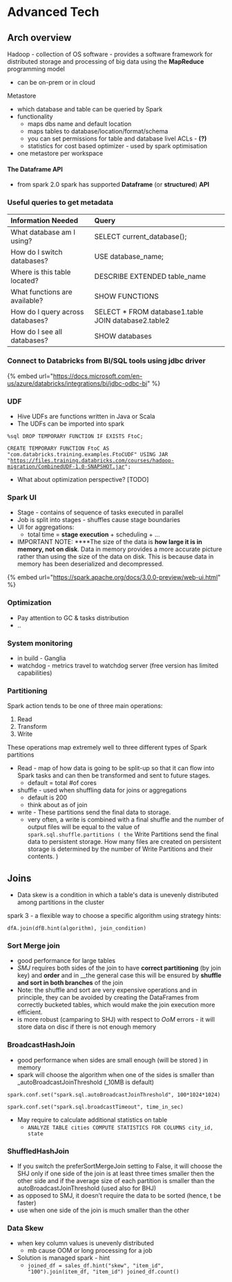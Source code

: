 # Advanced Tech

## Arch overview 

  
Hadoop - collection of OS software - provides a software framework for distributed storage and processing of big data using the **MapReduce** programming model

* can be on-prem or in cloud 

Metastore

* which database and table can be queried by Spark 
* functionality 
  * maps dbs name and default location 
  * maps tables to database/location/format/schema 
  * you can set permissions for table and database livel ACLs - **\(?\)**
  * statistics for cost based optimizer - used by spark optimisation
* one metastore per workspace 

#### The Dataframe API

* from spark 2.0 spark has supported **Dataframe** \(or **structured**\) **API**

### Useful queries to get metadata

| Information Needed | Query |
| :--- | :--- |
| What database am I using? | SELECT current\_database\(\); |
| How do I switch databases? | USE database\_name; |
| Where is this table located? | DESCRIBE EXTENDED table\_name |
| What functions are available? | SHOW FUNCTIONS |
| How do I query across databases? | SELECT \* FROM database1.table JOIN database2.table2 |
| How do I see all databases? | SHOW databases |

###  **Connect to Databricks from BI/SQL tools using jdbc driver**

{% embed url="https://docs.microsoft.com/en-us/azure/databricks/integrations/bi/jdbc-odbc-bi" %}

### **UDF**

* Hive UDFs are functions written in Java or Scala
* The UDFs can be imported into spark

`%sql DROP TEMPORARY FUNCTION IF EXISTS FtoC;`

`CREATE TEMPORARY FUNCTION FtoC AS "com.databricks.training.examples.FtoCUDF" USING JAR "`[`https://files.training.databricks.com/courses/hadoop-migration/CombinedUDF-1.0-SNAPSHOT.jar`](https://files.training.databricks.com/courses/hadoop-migration/CombinedUDF-1.0-SNAPSHOT.jar)`";`

* What about optimization perspective? \[TODO\]

### Spark UI

* Stage - contains of sequence of tasks executed in parallel
* Job is split into stages - shuffles cause stage boundaries
* UI for aggregations: 
  * total time = **stage execution** + scheduling + ... 
* IMPORTANT NOTE: ****The size of the data is **how large it is in memory, not on disk**. Data in memory provides a more accurate picture rather than using the size of the data on disk. This is because data in memory has been deserialized and decompressed.

{% embed url="https://spark.apache.org/docs/3.0.0-preview/web-ui.html" %}



### Optimization

* Pay attention to GC & tasks distribution 
* ..

### System monitoring 

* in build - Ganglia 
* watchdog - metrics travel to watchdog server \(free version has limited capabilities\) 

### Partitioning

Spark action tends to be one of three main operations:

1. Read
2. Transform
3. Write

These operations map extremely well to three different types of Spark partitions

* Read - map of how data is going to be split-up so that it can flow into Spark tasks and can then be transformed and sent to future stages.
  * default = total \#of cores
* shuffle - used when shuffling data for joins or aggregations
  * default is 200
  * think about as of join
* write - These partitions send the final data to storage.
  * very often, a write is combined with a final shuffle and the number of output files will be equal to the value of `spark.sql.shuffle.partitions ( the` Write Partitions send the final data to persistent storage. How many files are created on persistent storage is determined by the number of Write Partitions and their contents. \)

## Joins

* Data skew is a condition in which a table's data is unevenly distributed among partitions in the cluster 

spark 3 - a flexible way to choose a specific algorithm using strategy hints:

```text
dfA.join(dfB.hint(algorithm), join_condition)
```

### Sort Merge join

* good performance for large tables
* _SMJ_ requires both sides of the join to have **correct partitioning** \(by join key\) and **order** and in __the general case this will be ensured by **shuffle and sort in both branches** of the join
* Note: the shuffle and sort are very expensive operations and in principle, they can be avoided by creating the DataFrames from correctly bucketed tables, which would make the join execution more efficient. 
* is more robust \(camparing to SHJ\) with respect to _OoM_ errors - it will store data on disc if there is not enough memory 

### **BroadcastHashJoin**

* good performance when sides are small enough \(will be stored \) in memory
* spark will choose the algorithm when one of the sides is smaller than _autoBroadcastJoinThreshold \(_10MB is default\)

```text
spark.conf.set("spark.sql.autoBroadcastJoinThreshold", 100*1024*1024)
```

```text
spark.conf.set("spark.sql.broadcastTimeout", time_in_sec)
```

* May require to calculate additional statistics on table 
  * `ANALYZE TABLE cities COMPUTE STATISTICS FOR COLUMNS city_id, state`

### ShuffledHashJoin <a id="7f1e"></a>

* If you switch the preferSortMergeJoin setting to False, it will choose the SHJ only if one side of the join is at least three times smaller then the other side and if the average size of each partition is smaller than the autoBroadcastJoinThreshold \(used also for BHJ\)
* as opposed to SMJ, it doesn’t require the data to be sorted \(hence, t be faster\)  
* use when one side of the join is much smaller than the other

### Data Skew

* when key column values is unevenly distributed 
  * mb cause OOM or long processing for a job 
* Solution is managed spark - hint 
  * `joined_df = sales_df.hint("skew", "item_id", "100").join(item_df, "item_id") joined_df.count()`








